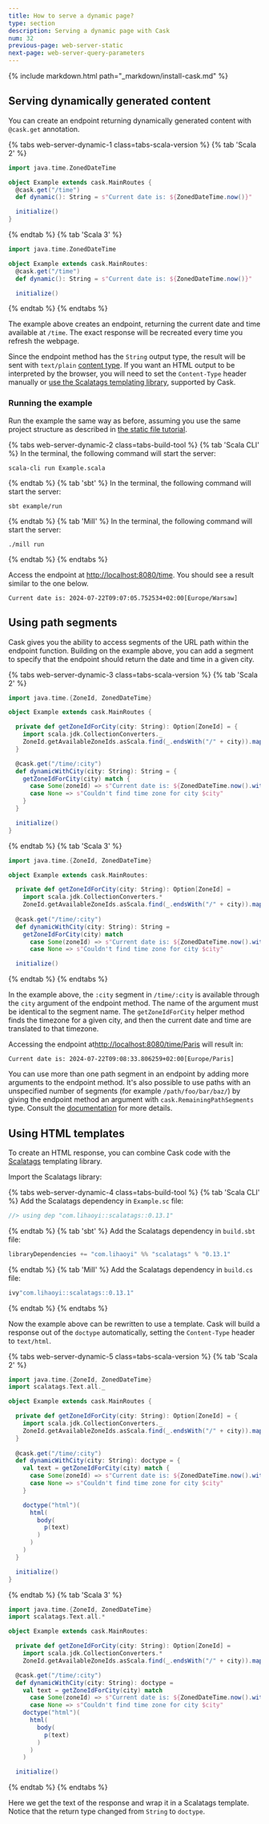 ```yaml
---
title: How to serve a dynamic page?
type: section
description: Serving a dynamic page with Cask
num: 32
previous-page: web-server-static
next-page: web-server-query-parameters
---
```


{% include markdown.html path="_markdown/install-cask.md" %}

## Serving dynamically generated content

You can create an endpoint returning dynamically generated content with `@cask.get` annotation.

{% tabs web-server-dynamic-1 class=tabs-scala-version %}
{% tab 'Scala 2' %}
```scala
import java.time.ZonedDateTime

object Example extends cask.MainRoutes {
  @cask.get("/time")
  def dynamic(): String = s"Current date is: ${ZonedDateTime.now()}"

  initialize()
}
```
{% endtab %}
{% tab 'Scala 3' %}
```scala
import java.time.ZonedDateTime

object Example extends cask.MainRoutes:
  @cask.get("/time")
  def dynamic(): String = s"Current date is: ${ZonedDateTime.now()}"

  initialize()
```
{% endtab %}
{% endtabs %}

The example above creates an endpoint, returning the current date and time available at `/time`. The exact response will be 
recreated every time you refresh the webpage.

Since the endpoint method has the `String` output type, the result will be sent with `text/plain` [content type](https://developer.mozilla.org/en-US/docs/Web/HTTP/Headers/Content-Type).
If you want an HTML output to be interpreted by the browser, you will need to set the `Content-Type` header manually
or [use the Scalatags templating library](/toolkit/web-server-dynamic.html#using-html-templates), supported by Cask.

### Running the example

Run the example the same way as before, assuming you use the same project structure as described in [the static file tutorial](/toolkit/web-server-static.html).

{% tabs web-server-dynamic-2 class=tabs-build-tool %}
{% tab 'Scala CLI' %}
In the terminal, the following command will start the server:
```
scala-cli run Example.scala
```
{% endtab %}
{% tab 'sbt' %}
In the terminal, the following command will start the server:
```
sbt example/run
```
{% endtab %}
{% tab 'Mill' %}
In the terminal, the following command will start the server:
```
./mill run
```
{% endtab %}
{% endtabs %}

Access the endpoint at [http://localhost:8080/time](http://localhost:8080/time). You should see a result similar to the one below.

```
Current date is: 2024-07-22T09:07:05.752534+02:00[Europe/Warsaw]
```

## Using path segments

Cask gives you the ability to access segments of the URL path within the endpoint function.
Building on the example above, you can add a segment to specify that the endpoint should return the date and time
in a given city.

{% tabs web-server-dynamic-3 class=tabs-scala-version %}
{% tab 'Scala 2' %}
```scala
import java.time.{ZoneId, ZonedDateTime}

object Example extends cask.MainRoutes {

  private def getZoneIdForCity(city: String): Option[ZoneId] = {
    import scala.jdk.CollectionConverters._
    ZoneId.getAvailableZoneIds.asScala.find(_.endsWith("/" + city)).map(ZoneId.of)
  }

  @cask.get("/time/:city")
  def dynamicWithCity(city: String): String = {
    getZoneIdForCity(city) match {
      case Some(zoneId) => s"Current date is: ${ZonedDateTime.now().withZoneSameInstant(zoneId)}"
      case None => s"Couldn't find time zone for city $city"
    }
  }

  initialize()
}
```
{% endtab %}
{% tab 'Scala 3' %}
```scala
import java.time.{ZoneId, ZonedDateTime}

object Example extends cask.MainRoutes:

  private def getZoneIdForCity(city: String): Option[ZoneId] =
    import scala.jdk.CollectionConverters.*
    ZoneId.getAvailableZoneIds.asScala.find(_.endsWith("/" + city)).map(ZoneId.of)
  
  @cask.get("/time/:city")
  def dynamicWithCity(city: String): String =
    getZoneIdForCity(city) match
      case Some(zoneId) => s"Current date is: ${ZonedDateTime.now().withZoneSameInstant(zoneId)}"
      case None => s"Couldn't find time zone for city $city"

  initialize()
```
{% endtab %}
{% endtabs %}

In the example above, the `:city` segment in `/time/:city` is available through the `city` argument of the endpoint method.
The name of the argument must be identical to the segment name. The `getZoneIdForCity` helper method finds the timezone for
a given city, and then the current date and time are translated to that timezone.

Accessing the endpoint at[http://localhost:8080/time/Paris](http://localhost:8080/time/Paris) will result in:
```
Current date is: 2024-07-22T09:08:33.806259+02:00[Europe/Paris]
```

You can use more than one path segment in an endpoint by adding more arguments to the endpoint method. It's also possible to use paths
with an unspecified number of segments (for example `/path/foo/bar/baz/`) by giving the endpoint method an argument with `cask.RemainingPathSegments` type.
Consult the [documentation](https://com-lihaoyi.github.io/cask/index.html#variable-routes) for more details.

## Using HTML templates

To create an HTML response, you can combine Cask code with the [Scalatags](https://com-lihaoyi.github.io/scalatags/) templating library.

Import the Scalatags library:

{% tabs web-server-dynamic-4 class=tabs-build-tool %}
{% tab 'Scala CLI' %}
Add the Scalatags dependency in `Example.sc` file:
```scala
//> using dep "com.lihaoyi::scalatags::0.13.1"
```
{% endtab %}
{% tab 'sbt' %}
Add the Scalatags dependency in `build.sbt` file:
```scala
libraryDependencies += "com.lihaoyi" %% "scalatags" % "0.13.1"
```
{% endtab %}
{% tab 'Mill' %}
Add the Scalatags dependency in `build.cs` file:
```scala
ivy"com.lihaoyi::scalatags::0.13.1"
```
{% endtab %}
{% endtabs %}

Now the example above can be rewritten to use a template. Cask will build a response out of the `doctype` automatically,
setting the `Content-Type` header to `text/html`.

{% tabs web-server-dynamic-5 class=tabs-scala-version %}
{% tab 'Scala 2' %}
```scala
import java.time.{ZoneId, ZonedDateTime}
import scalatags.Text.all._

object Example extends cask.MainRoutes {

  private def getZoneIdForCity(city: String): Option[ZoneId] = {
    import scala.jdk.CollectionConverters._
    ZoneId.getAvailableZoneIds.asScala.find(_.endsWith("/" + city)).map(ZoneId.of)
  }
  
  @cask.get("/time/:city")
  def dynamicWithCity(city: String): doctype = {
    val text = getZoneIdForCity(city) match {
      case Some(zoneId) => s"Current date is: ${ZonedDateTime.now().withZoneSameInstant(zoneId)}"
      case None => s"Couldn't find time zone for city $city"
    }

    doctype("html")(
      html(
        body(
          p(text)
        )
      )
    )
  }

  initialize()
}
```
{% endtab %}
{% tab 'Scala 3' %}
```scala
import java.time.{ZoneId, ZonedDateTime}
import scalatags.Text.all.*

object Example extends cask.MainRoutes:

  private def getZoneIdForCity(city: String): Option[ZoneId] =
    import scala.jdk.CollectionConverters.*
    ZoneId.getAvailableZoneIds.asScala.find(_.endsWith("/" + city)).map(ZoneId.of)

  @cask.get("/time/:city")
  def dynamicWithCity(city: String): doctype =
    val text = getZoneIdForCity(city) match
      case Some(zoneId) => s"Current date is: ${ZonedDateTime.now().withZoneSameInstant(zoneId)}"
      case None => s"Couldn't find time zone for city $city"
    doctype("html")(
      html(
        body(
          p(text)
        )
      )
    )

  initialize()
```
{% endtab %}
{% endtabs %}

Here we get the text of the response and wrap it in a Scalatags template. Notice that the return type changed from `String`
to `doctype`. 